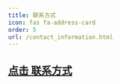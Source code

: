 ```yaml
---
title: 联系方式
icon: fas fa-address-card
order: 5
url: /contact_information.html
---
```


[点击 联系方式](bg4jts.github.io/contact_information.html)
---
